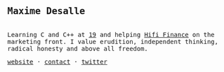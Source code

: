 <samp>
  <p><h2>Maxime Desalle</h2><br />Learning C and C++ at <a href="https://s19.be">19</a> and helping <a href="https://hifi.finance">Hifi Finance</a> on the marketing front. I value erudition, independent thinking, radical honesty and above all freedom.</p>
  <a href="https://maxdesalle.com">website</a> · <a href="https://maxdesalle.com/contact" >contact</a> · <a href="https://twitter.com/maxdesalle" >twitter</a>
</samp>
